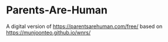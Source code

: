 # Parents-Are-Human
A digital version of https://parentsarehuman.com/free/ based on https://munjoonteo.github.io/wnrs/
